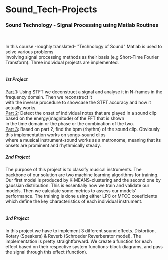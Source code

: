 # Sound_Tech-Projects
<h3> Sound Technology - Signal Processing using Matlab Routines</h3> <br>
<br>
In this course -roughly translated- "Technology of Sound" Matlab is used to solve various problems<br>
involving signal processing methods as their basis (e.g Short-Time Fourier Transform). Three individual projects are implemented. <br>
<br>
<h5>1st Project</h5>
<ins>Part 1</ins>: Using STFT we deconstruct a signal and analyse it in N-frames in the frequency domain. Then we reconstruct it <br>
with the inverse procedure to showcase the STFT accuracy and how it actually works. <br>
<ins>Part 2</ins>: Detect the onset of individual notes that are played in a sound clip based on the energy(magnitude) of the FFT that is shown <br>
in the time domain or the phase or the combination of the two. <br>
<ins>Part 3</ins>: Based on part 2, find the bpm (rhythm) of the sound clip. Obviously this implementation works on songs-sound clips <br>
where a musical instrument-sound works as a metronome, meaning that its onsets are prominent and rhythmically steady.
<br>
<h5>2nd Project</h5>
The purpose of this project is to classify musical instruments. The backbone of our solution are two machine learning algorithms for training.
Our first model is produced by K-MEANS-clustering and the second one by gaussian distribution. This is essentially how we train and validate our models. 
Then we calculate some metrics to assess our models' performance. The training is done using either LPC or MFCC coeeficients which define the key characteristics 
of each individual instrument. <br>
<br>
<h5>3rd Project</h5> 
In this project we have to implement 3 different sound effects. Distortion, Rotary (Speakers) & Reverb (Schroeder Reverberator model). 
The implementation is pretty straightforward. We create a function for each effect based on their respective system functions-block diagrams,
and pass the signal through this effect (function).

